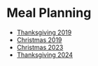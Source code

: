 # Meal Planning

- [Thanksgiving 2019](thanksgiving_2019.md)
- [Christmas 2019](christmas_2019.md)
- [Christmas 2023](christmas_2023.md)
- [Thanksgiving 2024](thanksgiving_2024.md)
